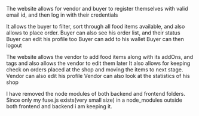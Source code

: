 The website allows for vendor and buyer to register themselves with valid email id, and then log in with their credentials

It allows the buyer to filter, sort through all food items available, and also allows to place order.
Buyer can also see his order list, and their status
Buyer can edit his profile too
Buyer can add to his wallet
Buyer can then logout


The website allows the vendor to add food items along with its addOns, and tags and also allows the vendor to edit them later
It also allows for keeping check on orders placed at the shop and moving the items to next stage.
Vendor can also edit his profile
Vendor can also look at the statistics of his shop

I have removed the node modules of both backend and frontend folders. Since only my fuse.js exists(very small size) in a node_modules outside both frontend and backend i am keeping it.
